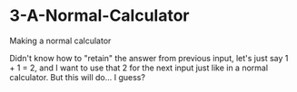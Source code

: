 # 3-A-Normal-Calculator
Making a normal calculator

Didn't know how to "retain" the answer from previous input,
let's just say 1 + 1 = 2, and I want to use that 2 for the next input 
just like in a normal calculator. 
But this will do... I guess?
